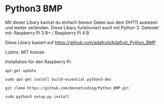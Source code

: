 Python3 BMP
===================

Mit dieser Libary kannst du einfach Sensor Daten aus dem DHT11 auslesen und weiter verbinden. Diese Libary funktioniert auch mit Python 3. Getestet mit: Raspberry Pi 3 B+ / Raspberry Pi 4 B

Diese Libary basiert auf https://github.com/adafruit/Adafruit_Python_BMP

Lizens: MIT license

Installation für den Raspberry Pi:

````
apt-get update
````

````
sudo apt-get install build-essential python3-dev
````

````
git clone https://github.com/devnetcoding/Python_BMP.git
````

````
sudo python3 setup.py install
````
